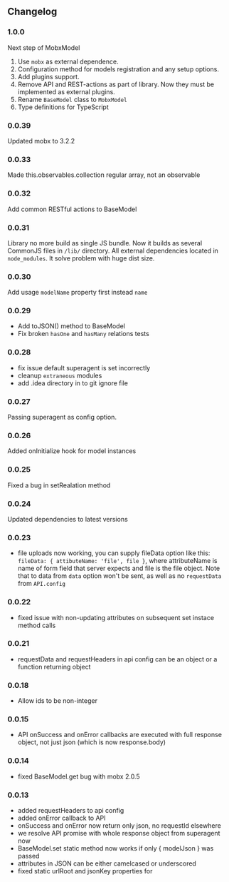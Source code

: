 ## Changelog

### 1.0.0
Next step of MobxModel

1. Use `mobx` as external dependence.
2. Configuration method for models registration and any setup options.
3. Add plugins support.
4. Remove API and REST-actions as part of library. Now they must be implemented as external plugins.
5. Rename `BaseModel` class to `MobxModel`  
6. Type definitions for TypeScript

### 0.0.39

Updated mobx to 3.2.2

### 0.0.33

Made this.observables.collection regular array, not an observable

### 0.0.32

Add common RESTful actions to BaseModel

### 0.0.31

Library no more build as single JS bundle. 
Now it builds as several CommonJS files in `/lib/` directory. 
All external dependencies located in `node_modules`.
It solve problem with huge dist size.

### 0.0.30

Add usage `modelName` property first instead `name`

### 0.0.29

* Add toJSON() method to BaseModel
* Fix broken `hasOne` and `hasMany` relations tests

### 0.0.28

* fix issue default superagent is set incorrectly
* cleanup `extraneous` modules
* add .idea directory in to git ignore file

### 0.0.27

Passing superagent as config option.

### 0.0.26

Added onInitialize hook for model instances

### 0.0.25

Fixed a bug in setRealation method

### 0.0.24

Updated dependencies to latest versions

### 0.0.23

* file uploads now working, you can supply fileData option like this: `fileData: { attibuteName: 'file', file }`, where attributeName is name of form field that server expects and file is the file object. Note that to data from `data` option won't be sent, as well as no `requestData` from `API.config`

### 0.0.22

* fixed issue with non-updating attributes on subsequent set instace method calls

### 0.0.21

* requestData and requestHeaders in api config can be an object or a function returning object

### 0.0.18

* Allow ids to be non-integer

### 0.0.15

* API onSuccess and onError callbacks are executed with full response object, not just json (which is now response.body)

### 0.0.14

* fixed BaseModel.get bug with mobx 2.0.5

### 0.0.13

* added requestHeaders to api config
* added onError callback to API
* onSuccess and onError now return only json, no requestId elsewhere
* we resolve API promise with whole response object from superagent now
* BaseModel.set static method now works if only { modelJson } was passed
* attributes in JSON can be either camelcased or underscored
* fixed static urlRoot and jsonKey properties for 